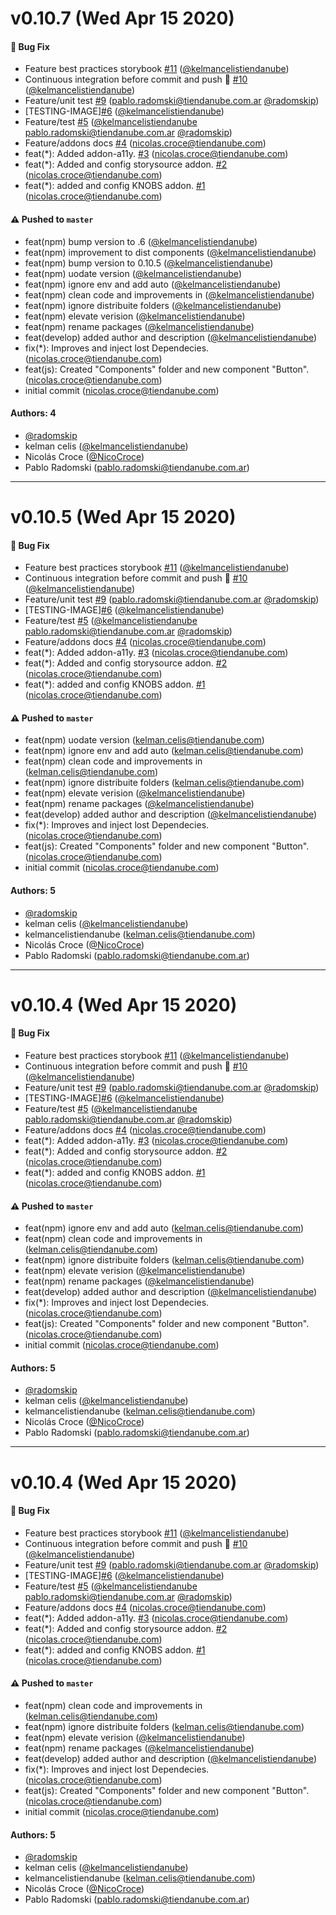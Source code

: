 # v0.10.7 (Wed Apr 15 2020)

#### 🐛 Bug Fix

- Feature best practices storybook [#11](https://github.com/TiendaNube/design-system-nimbus/pull/11) ([@kelmancelistiendanube](https://github.com/kelmancelistiendanube))
- Continuous integration before commit and push 🙌 [#10](https://github.com/TiendaNube/design-system-nimbus/pull/10) ([@kelmancelistiendanube](https://github.com/kelmancelistiendanube))
- Feature/unit test [#9](https://github.com/TiendaNube/design-system-nimbus/pull/9) (pablo.radomski@tiendanube.com.ar [@radomskip](https://github.com/radomskip))
- [TESTING-IMAGE][#6](https://github.com/TiendaNube/design-system-nimbus/pull/6) ([@kelmancelistiendanube](https://github.com/kelmancelistiendanube))
- Feature/test [#5](https://github.com/TiendaNube/design-system-nimbus/pull/5) ([@kelmancelistiendanube](https://github.com/kelmancelistiendanube) pablo.radomski@tiendanube.com.ar [@radomskip](https://github.com/radomskip))
- Feature/addons docs [#4](https://github.com/TiendaNube/design-system-nimbus/pull/4) (nicolas.croce@tiendanube.com)
- feat(\*): Added addon-a11y. [#3](https://github.com/TiendaNube/design-system-nimbus/pull/3) (nicolas.croce@tiendanube.com)
- feat(\*): Added and config storysource addon. [#2](https://github.com/TiendaNube/design-system-nimbus/pull/2) (nicolas.croce@tiendanube.com)
- feat(\*): added and config KNOBS addon. [#1](https://github.com/TiendaNube/design-system-nimbus/pull/1) (nicolas.croce@tiendanube.com)

#### ⚠️ Pushed to `master`

- feat(npm) bump version to .6 ([@kelmancelistiendanube](https://github.com/kelmancelistiendanube))
- feat(npm) improvement to dist components ([@kelmancelistiendanube](https://github.com/kelmancelistiendanube))
- feat(npm) bump version to 0.10.5 ([@kelmancelistiendanube](https://github.com/kelmancelistiendanube))
- feat(npm) uodate version ([@kelmancelistiendanube](https://github.com/kelmancelistiendanube))
- feat(npm) ignore env and add auto ([@kelmancelistiendanube](https://github.com/kelmancelistiendanube))
- feat(npm) clean code and improvements in ([@kelmancelistiendanube](https://github.com/kelmancelistiendanube))
- feat(npm) ignore distribuite folders ([@kelmancelistiendanube](https://github.com/kelmancelistiendanube))
- feat(npm) elevate verision ([@kelmancelistiendanube](https://github.com/kelmancelistiendanube))
- feat(npm) rename packages ([@kelmancelistiendanube](https://github.com/kelmancelistiendanube))
- feat(develop) added author and description ([@kelmancelistiendanube](https://github.com/kelmancelistiendanube))
- fix(\*): Improves and inject lost Dependecies. (nicolas.croce@tiendanube.com)
- feat(js): Created "Components" folder and new component "Button". (nicolas.croce@tiendanube.com)
- initial commit (nicolas.croce@tiendanube.com)

#### Authors: 4

- [@radomskip](https://github.com/radomskip)
- kelman celis ([@kelmancelistiendanube](https://github.com/kelmancelistiendanube))
- Nicolás Croce ([@NicoCroce](https://github.com/NicoCroce))
- Pablo Radomski (pablo.radomski@tiendanube.com.ar)

---

# v0.10.5 (Wed Apr 15 2020)

#### 🐛 Bug Fix

- Feature best practices storybook [#11](https://github.com/TiendaNube/design-system-nimbus/pull/11) ([@kelmancelistiendanube](https://github.com/kelmancelistiendanube))
- Continuous integration before commit and push 🙌 [#10](https://github.com/TiendaNube/design-system-nimbus/pull/10) ([@kelmancelistiendanube](https://github.com/kelmancelistiendanube))
- Feature/unit test [#9](https://github.com/TiendaNube/design-system-nimbus/pull/9) (pablo.radomski@tiendanube.com.ar [@radomskip](https://github.com/radomskip))
- [TESTING-IMAGE][#6](https://github.com/TiendaNube/design-system-nimbus/pull/6) ([@kelmancelistiendanube](https://github.com/kelmancelistiendanube))
- Feature/test [#5](https://github.com/TiendaNube/design-system-nimbus/pull/5) ([@kelmancelistiendanube](https://github.com/kelmancelistiendanube) pablo.radomski@tiendanube.com.ar [@radomskip](https://github.com/radomskip))
- Feature/addons docs [#4](https://github.com/TiendaNube/design-system-nimbus/pull/4) (nicolas.croce@tiendanube.com)
- feat(\*): Added addon-a11y. [#3](https://github.com/TiendaNube/design-system-nimbus/pull/3) (nicolas.croce@tiendanube.com)
- feat(\*): Added and config storysource addon. [#2](https://github.com/TiendaNube/design-system-nimbus/pull/2) (nicolas.croce@tiendanube.com)
- feat(\*): added and config KNOBS addon. [#1](https://github.com/TiendaNube/design-system-nimbus/pull/1) (nicolas.croce@tiendanube.com)

#### ⚠️ Pushed to `master`

- feat(npm) uodate version (kelman.celis@tiendanube.com)
- feat(npm) ignore env and add auto (kelman.celis@tiendanube.com)
- feat(npm) clean code and improvements in (kelman.celis@tiendanube.com)
- feat(npm) ignore distribuite folders (kelman.celis@tiendanube.com)
- feat(npm) elevate verision ([@kelmancelistiendanube](https://github.com/kelmancelistiendanube))
- feat(npm) rename packages ([@kelmancelistiendanube](https://github.com/kelmancelistiendanube))
- feat(develop) added author and description ([@kelmancelistiendanube](https://github.com/kelmancelistiendanube))
- fix(\*): Improves and inject lost Dependecies. (nicolas.croce@tiendanube.com)
- feat(js): Created "Components" folder and new component "Button". (nicolas.croce@tiendanube.com)
- initial commit (nicolas.croce@tiendanube.com)

#### Authors: 5

- [@radomskip](https://github.com/radomskip)
- kelman celis ([@kelmancelistiendanube](https://github.com/kelmancelistiendanube))
- kelmancelistiendanube (kelman.celis@tiendanube.com)
- Nicolás Croce ([@NicoCroce](https://github.com/NicoCroce))
- Pablo Radomski (pablo.radomski@tiendanube.com.ar)

---

# v0.10.4 (Wed Apr 15 2020)

#### 🐛 Bug Fix

- Feature best practices storybook [#11](https://github.com/TiendaNube/design-system-nimbus/pull/11) ([@kelmancelistiendanube](https://github.com/kelmancelistiendanube))
- Continuous integration before commit and push 🙌 [#10](https://github.com/TiendaNube/design-system-nimbus/pull/10) ([@kelmancelistiendanube](https://github.com/kelmancelistiendanube))
- Feature/unit test [#9](https://github.com/TiendaNube/design-system-nimbus/pull/9) (pablo.radomski@tiendanube.com.ar [@radomskip](https://github.com/radomskip))
- [TESTING-IMAGE][#6](https://github.com/TiendaNube/design-system-nimbus/pull/6) ([@kelmancelistiendanube](https://github.com/kelmancelistiendanube))
- Feature/test [#5](https://github.com/TiendaNube/design-system-nimbus/pull/5) ([@kelmancelistiendanube](https://github.com/kelmancelistiendanube) pablo.radomski@tiendanube.com.ar [@radomskip](https://github.com/radomskip))
- Feature/addons docs [#4](https://github.com/TiendaNube/design-system-nimbus/pull/4) (nicolas.croce@tiendanube.com)
- feat(\*): Added addon-a11y. [#3](https://github.com/TiendaNube/design-system-nimbus/pull/3) (nicolas.croce@tiendanube.com)
- feat(\*): Added and config storysource addon. [#2](https://github.com/TiendaNube/design-system-nimbus/pull/2) (nicolas.croce@tiendanube.com)
- feat(\*): added and config KNOBS addon. [#1](https://github.com/TiendaNube/design-system-nimbus/pull/1) (nicolas.croce@tiendanube.com)

#### ⚠️ Pushed to `master`

- feat(npm) ignore env and add auto (kelman.celis@tiendanube.com)
- feat(npm) clean code and improvements in (kelman.celis@tiendanube.com)
- feat(npm) ignore distribuite folders (kelman.celis@tiendanube.com)
- feat(npm) elevate verision ([@kelmancelistiendanube](https://github.com/kelmancelistiendanube))
- feat(npm) rename packages ([@kelmancelistiendanube](https://github.com/kelmancelistiendanube))
- feat(develop) added author and description ([@kelmancelistiendanube](https://github.com/kelmancelistiendanube))
- fix(\*): Improves and inject lost Dependecies. (nicolas.croce@tiendanube.com)
- feat(js): Created "Components" folder and new component "Button". (nicolas.croce@tiendanube.com)
- initial commit (nicolas.croce@tiendanube.com)

#### Authors: 5

- [@radomskip](https://github.com/radomskip)
- kelman celis ([@kelmancelistiendanube](https://github.com/kelmancelistiendanube))
- kelmancelistiendanube (kelman.celis@tiendanube.com)
- Nicolás Croce ([@NicoCroce](https://github.com/NicoCroce))
- Pablo Radomski (pablo.radomski@tiendanube.com.ar)

---

# v0.10.4 (Wed Apr 15 2020)

#### 🐛 Bug Fix

- Feature best practices storybook [#11](https://github.com/TiendaNube/design-system-nimbus/pull/11) ([@kelmancelistiendanube](https://github.com/kelmancelistiendanube))
- Continuous integration before commit and push 🙌 [#10](https://github.com/TiendaNube/design-system-nimbus/pull/10) ([@kelmancelistiendanube](https://github.com/kelmancelistiendanube))
- Feature/unit test [#9](https://github.com/TiendaNube/design-system-nimbus/pull/9) (pablo.radomski@tiendanube.com.ar [@radomskip](https://github.com/radomskip))
- [TESTING-IMAGE][#6](https://github.com/TiendaNube/design-system-nimbus/pull/6) ([@kelmancelistiendanube](https://github.com/kelmancelistiendanube))
- Feature/test [#5](https://github.com/TiendaNube/design-system-nimbus/pull/5) ([@kelmancelistiendanube](https://github.com/kelmancelistiendanube) pablo.radomski@tiendanube.com.ar [@radomskip](https://github.com/radomskip))
- Feature/addons docs [#4](https://github.com/TiendaNube/design-system-nimbus/pull/4) (nicolas.croce@tiendanube.com)
- feat(\*): Added addon-a11y. [#3](https://github.com/TiendaNube/design-system-nimbus/pull/3) (nicolas.croce@tiendanube.com)
- feat(\*): Added and config storysource addon. [#2](https://github.com/TiendaNube/design-system-nimbus/pull/2) (nicolas.croce@tiendanube.com)
- feat(\*): added and config KNOBS addon. [#1](https://github.com/TiendaNube/design-system-nimbus/pull/1) (nicolas.croce@tiendanube.com)

#### ⚠️ Pushed to `master`

- feat(npm) clean code and improvements in (kelman.celis@tiendanube.com)
- feat(npm) ignore distribuite folders (kelman.celis@tiendanube.com)
- feat(npm) elevate verision ([@kelmancelistiendanube](https://github.com/kelmancelistiendanube))
- feat(npm) rename packages ([@kelmancelistiendanube](https://github.com/kelmancelistiendanube))
- feat(develop) added author and description ([@kelmancelistiendanube](https://github.com/kelmancelistiendanube))
- fix(\*): Improves and inject lost Dependecies. (nicolas.croce@tiendanube.com)
- feat(js): Created "Components" folder and new component "Button". (nicolas.croce@tiendanube.com)
- initial commit (nicolas.croce@tiendanube.com)

#### Authors: 5

- [@radomskip](https://github.com/radomskip)
- kelman celis ([@kelmancelistiendanube](https://github.com/kelmancelistiendanube))
- kelmancelistiendanube (kelman.celis@tiendanube.com)
- Nicolás Croce ([@NicoCroce](https://github.com/NicoCroce))
- Pablo Radomski (pablo.radomski@tiendanube.com.ar)
